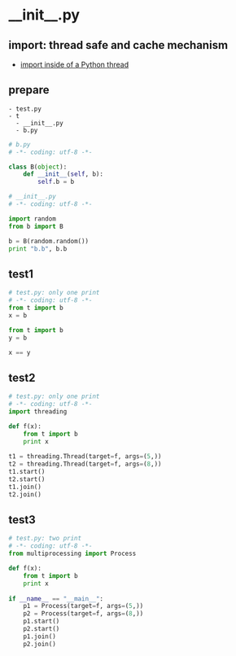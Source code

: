 # \_\_init\_\_.py

## import: thread safe and cache mechanism

- [import inside of a Python thread](https://stackoverflow.com/questions/12389526/import-inside-of-a-python-thread)

## prepare

```
- test.py
- t
  - __init__.py
  - b.py
```

```python
# b.py
# -*- coding: utf-8 -*-

class B(object):
    def __init__(self, b):
        self.b = b
```

```python
# __init__.py
# -*- coding: utf-8 -*-

import random
from b import B

b = B(random.random())
print "b.b", b.b
```

## test1

```python
# test.py: only one print
# -*- coding: utf-8 -*-
from t import b
x = b

from t import b
y = b

x == y
```

## test2

```python
# test.py: only one print
# -*- coding: utf-8 -*-
import threading

def f(x):
    from t import b
    print x
    
t1 = threading.Thread(target=f, args=(5,))
t2 = threading.Thread(target=f, args=(8,))
t1.start()
t2.start()
t1.join()
t2.join()
```

## test3

```python
# test.py: two print
# -*- coding: utf-8 -*-
from multiprocessing import Process

def f(x):
    from t import b
    print x
    
if __name__ == "__main__":
    p1 = Process(target=f, args=(5,))
    p2 = Process(target=f, args=(8,))
    p1.start()
    p2.start()
    p1.join()
    p2.join()
```